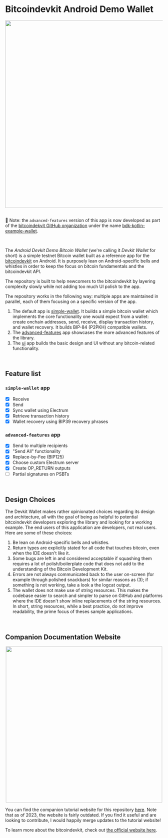 # Bitcoindevkit Android Demo Wallet

<div align="center">
    <img src="./images/screenshots.png" width="600">
</div>

<br>

📣 Note: the `advanced-features` version of this app is now developed as part of the [bitcoindekvit GitHub organization](https://github.com/bitcoindevkit) under the name [bdk-kotlin-example-wallet](https://github.com/bitcoindevkit/bdk-kotlin-example-wallet).

<br>

The _Android Devkit Demo Bitcoin Wallet_ (we're calling it _Devkit Wallet_ for short) is a simple testnet Bitcoin wallet built as a reference app for the [bitcoindevkit](https://github.com/bitcoindevkit) on Android. It is purposely lean on Android-specific bells and whistles in order to keep the focus on bitcoin fundamentals and the bitcoindevkit API.

The repository is built to help newcomers to the bitcoindevkit by layering complexity slowly while not adding too much UI polish to the app.

The repository works in the following way: multiple apps are maintained in parallel, each of them focusing on a specific version of the app.
1. The default app is [simple-wallet](./app-simple-wallet/). It builds a simple bitcoin wallet which implements the core functionality one would expect from a wallet: create onchain addresses, send, receive, display transaction history, and wallet recovery. It builds BIP-84 (P2PKH) compatible wallets.
2. The [advanced-features](./app-advanced-features/) app showcases the more advanced features of the library.
3. The [ui](./app-ui-only/) app builds the basic design and UI without any bitcoin-related functionality.

<br>

## Feature list
### `simple-wallet` app
- [x] Receive
- [x] Send
- [x] Sync wallet using Electrum
- [x] Retrieve transaction history
- [x] Wallet recovery using BIP39 recovery phrases

### `advanced-features` app
- [x] Send to multiple recipients
- [x] "Send All" functionality
- [x] Replace-by-Fee (BIP125)
- [x] Choose custom Electrum server
- [x] Create OP_RETURN outputs
- [ ] Partial signatures on PSBTs

<br>

## Design Choices
The Devkit Wallet makes rather opinionated choices regarding its design and architecture, all with the goal of being as helpful to potential bitcoindevkit developers exploring the library and looking for a working example. The end users of this application are developers, not real users. Here are some of these choices:
1. Be lean on Android-specific bells and whistles.
2. Return types are explicitly stated for all code that touches bitcoin, even when the IDE doesn't like it.
3. Some bugs are left in and considered acceptable if squashing them requires a lot of polish/boilerplate code that does not add to the understanding of the Bitcoin Development Kit.
4. Errors are not always communicated back to the user on-screen (for example through polished snackbars) for similar reasons as (3); if something is not working, take a look a the logcat output.
5. The wallet does not make use of string resources. This makes the codebase easier to search and simpler to parse on GitHub and platforms where the IDE doesn't show inline replacements of the string resources. In short, string resources, while a best practice, do not improve readability, the prime focus of theses sample applications.

<br>

## Companion Documentation Website

<div align="center">
    <img src="./images/docs-home.png" width="500">
</div>

You can find the companion tutorial website for this repository [here](https://thunderbiscuit.github.io/devkit-wallet/). Note that as of 2023, the website is fairly outdated. If you find it useful and are looking to contribute, I would happily merge updates to the tutorial website!

To learn more about the bitcoindevkit, check out [the official website here](https://bitcoindevkit.org/).
